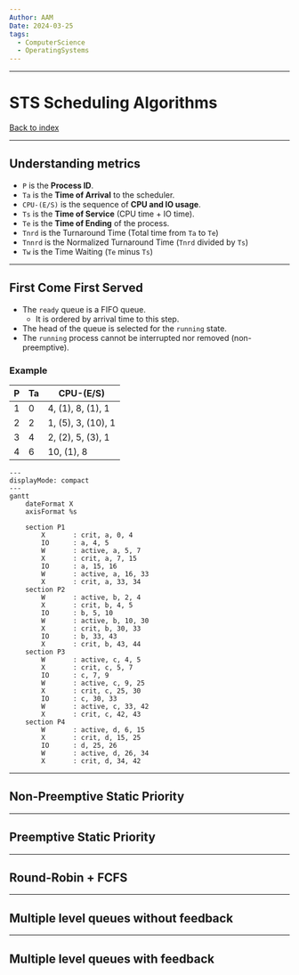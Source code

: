 ```yaml
---
Author: AAM
Date: 2024-03-25
tags:
  - ComputerScience
  - OperatingSystems
---
```

---
# STS Scheduling Algorithms

[Back to index](../OS.md)

---
## Understanding metrics

- `P` is the **Process ID**.
- `Ta` is the **Time of Arrival** to the scheduler.
- `CPU-(E/S)` is the sequence of **CPU and IO usage**.
- `Ts` is the **Time of Service** (CPU time + IO time).
- `Te` is the **Time of Ending** of the process.
- `Tnrd` is the Turnaround Time (Total time from `Ta` to `Te`)
- `Tnnrd` is the Normalized Turnaround Time (`Tnrd` divided by `Ts`)
- `Tw` is the Time Waiting (`Te` minus `Ts`)

---
## First Come First Served

- The `ready` queue is a FIFO queue.
	- It is ordered by arrival time to this step.
- The head of the queue is selected for the `running` state.
- The `running` process cannot be interrupted nor removed (non-preemptive).

### Example

| P   | Ta  | CPU-(E/S)          |
| --- | --- | ------------------ |
| 1   | 0   | 4, (1), 8, (1), 1  |
| 2   | 2   | 1, (5), 3, (10), 1 |
| 3   | 4   | 2, (2), 5, (3), 1  |
| 4   | 6   | 10, (1), 8         |
```mermaid
---
displayMode: compact
---
gantt
    dateFormat X
    axisFormat %s
    
    section P1
        X       : crit, a, 0, 4
        IO      : a, 4, 5
		W       : active, a, 5, 7
		X       : crit, a, 7, 15
		IO      : a, 15, 16
		W       : active, a, 16, 33
		X       : crit, a, 33, 34
    section P2
	    W       : active, b, 2, 4
	    X       : crit, b, 4, 5
	    IO      : b, 5, 10
	    W       : active, b, 10, 30
	    X       : crit, b, 30, 33
	    IO      : b, 33, 43
	    X       : crit, b, 43, 44
	section P3
		W       : active, c, 4, 5
		X       : crit, c, 5, 7
	    IO      : c, 7, 9
	    W       : active, c, 9, 25
	    X       : crit, c, 25, 30
	    IO      : c, 30, 33
	    W       : active, c, 33, 42
	    X       : crit, c, 42, 43
	section P4
		W       : active, d, 6, 15
		X       : crit, d, 15, 25
		IO      : d, 25, 26
		W       : active, d, 26, 34
		X       : crit, d, 34, 42

```

---
## Non-Preemptive Static Priority



---
## Preemptive Static Priority



---
## Round-Robin + FCFS



---
## Multiple level queues without feedback



---
## Multiple level queues with feedback